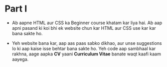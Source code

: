 # Part I

- Ab aapne HTML aur CSS ka Beginner course khatam kar liya hai. Ab aap apni pasand
ki koi bhi ek website chun kar HTML aur CSS use kar kar bana sakte ho.

- Yeh website bana kar, aap aas paas sabko dikhao, aur unse suggestions lo ki aap kaise
isse behtar bana sakte ho. Yeh code aap sambhaal kar rakhna, aage aapka **CV** yaani
**Curriculum Vitae** banate waqt kaafi kaam aayega.

